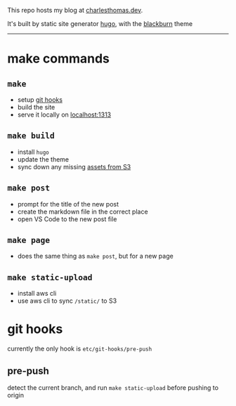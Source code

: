 This repo hosts my blog at [charlesthomas.dev](https://charlesthomas.dev).

It's built by static site generator [hugo](https://gohugo.io), with the [blackburn](https://github.com/yoshiharuyamashita/blackburn) theme

---

# make commands

## `make`

- setup [git hooks](#git-hooks)
- build the site
- serve it locally on [localhost:1313](http://localhost:1313)

## `make build`

- install `hugo`
- update the theme
- sync down any missing [assets from S3](https://charlesthomas.dev/dynamic-img-src-with-hugo-shortcodes-2023-01-16/)

## `make post`

- prompt for the title of the new post
- create the markdown file in the correct place
- open VS Code to the new post file

## `make page`

- does the same thing as `make post`, but for a new page

## `make static-upload`

- install aws cli
- use aws cli to sync `/static/` to S3

# git hooks

currently the only hook is `etc/git-hooks/pre-push`

## pre-push

detect the current branch, and run `make static-upload` before pushing to origin
